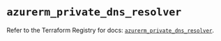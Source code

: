 # `azurerm_private_dns_resolver`

Refer to the Terraform Registry for docs: [`azurerm_private_dns_resolver`](https://registry.terraform.io/providers/hashicorp/azurerm/3.94.0/docs/resources/private_dns_resolver).
